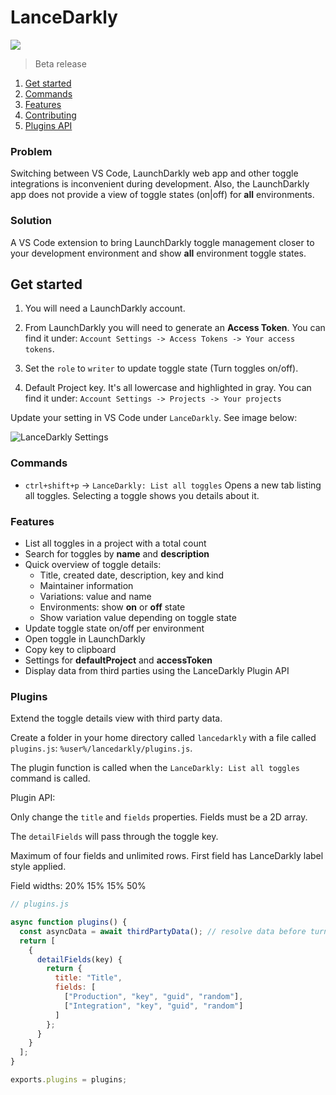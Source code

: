 # LanceDarkly

[![](https://vsmarketplacebadge.apphb.com/version-short/RichardKotze.lancedarkly.svg)](https://marketplace.visualstudio.com/items?itemName=RichardKotze.lancedarkly)

> Beta release

1. [Get started](#get-started)
1. [Commands](#commands)
1. [Features](#features)
1. [Contributing](https://github.com/rkotze/lancedarkly/blob/master/CONTRIBUTING.md)
1. [Plugins API](#plugins)

### Problem

Switching between VS Code, LaunchDarkly web app and other toggle integrations is inconvenient during development. Also, the LaunchDarkly app does not provide a view of toggle states (on|off) for **all** environments.

### Solution

A VS Code extension to bring LaunchDarkly toggle management closer to your development environment and show **all** environment toggle states.

## Get started

1. You will need a LaunchDarkly account.

1. From LaunchDarkly you will need to generate an **Access Token**. You can find it under: `Account Settings -> Access Tokens -> Your access tokens`.

1. Set the `role` to `writer` to update toggle state (Turn toggles on/off).

1. Default Project key. It's all lowercase and highlighted in gray. You can find it under: `Account Settings -> Projects -> Your projects`

Update your setting in VS Code under `LanceDarkly`. See image below:

![LanceDarkly Settings](https://user-images.githubusercontent.com/10452163/53906270-64857d80-4042-11e9-9fdd-7b58e03f8cc1.png)

### Commands

- `ctrl+shift+p` -> `LanceDarkly: List all toggles`
  Opens a new tab listing all toggles. Selecting a toggle shows you details about it.

### Features

- List all toggles in a project with a total count
- Search for toggles by **name** and **description**
- Quick overview of toggle details:
  - Title, created date, description, key and kind
  - Maintainer information
  - Variations: value and name
  - Environments: show **on** or **off** state
  - Show variation value depending on toggle state
- Update toggle state on/off per environment
- Open toggle in LaunchDarkly
- Copy key to clipboard
- Settings for **defaultProject** and **accessToken**
- Display data from third parties using the LanceDarkly Plugin API

### Plugins

Extend the toggle details view with third party data.

Create a folder in your home directory called `lancedarkly` with a file called `plugins.js`: `%user%/lancedarkly/plugins.js`.

The plugin function is called when the `LanceDarkly: List all toggles` command is called.

Plugin API:

Only change the `title` and `fields` properties. Fields must be a 2D array.

The `detailFields` will pass through the toggle key.

Maximum of four fields and unlimited rows. First field has LanceDarkly label style applied.

Field widths: 20% 15% 15% 50%

```javascript
// plugins.js

async function plugins() {
  const asyncData = await thirdPartyData(); // resolve data before turning API.
  return [
    {
      detailFields(key) {
        return {
          title: "Title",
          fields: [
            ["Production", "key", "guid", "random"],
            ["Integration", "key", "guid", "random"]
          ]
        };
      }
    }
  ];
}

exports.plugins = plugins;
```
